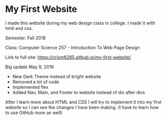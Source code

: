 # My First Website
I made this website during my web design class in college. I made it with hmtl and css.

Semester: Fall 2018

Class: Computer Science 257 - Introduction To Web Page Design

Link to full site: https://crism6285.github.io/my-first-website/


Big update May 9, 2019
- New Dark Theme instead of bright website
- Removed a lot of code
- Implemented flex
- Added Nav, Main, and Footer to website instead of div after divs

After I learn more about HTML and CSS I will try to implement it into my first website so I can see the changes I have been making.
(I have to learn how to use GitHub more as well)
